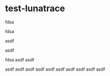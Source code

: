 # test-lunatrace
fdsa

fdsa

asdf

asdf

fdsa
asdf
asdf

asdf
asdf
asdf
asdf
asdf
asdf
asdf
asdf
asdf
asdf
